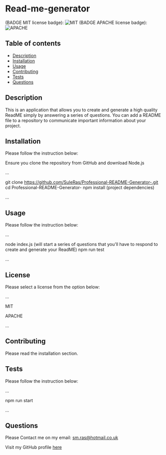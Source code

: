 # Read-me-generator
 (BADGE MIT license badge): ![MIT](img.shields.io/badge/MIT-License-blue.svg)
 (BADGE APACHE license badge): ![APACHE](img.shields.io/badge/APACHE-License-blue.svg)

## Table of contents

- [Description](#description) 
- [Installation](#installation)
- [Usage](#usage)
- [Contributing](#contributing)
- [Tests](#tests)
- [Questions](#questions)


## Description 
This is an application that allows you to create and generate a high quality ReadME simply by answering a series of questions.
You can add a README file to a repository to communicate important information about your project.


## Installation
Please follow the instruction below:

Ensure you clone the repository from GitHub and download Node.js

... 

git clone https://github.com/SuleRas/Professional-README-Generator-.git
cd Professional-README-Generator-
npm install (project dependencies)

...


## Usage
Please follow the instruction below:

...

node index.js (will start a series of questions that you'll have to respond to create and generate your ReadME)
npm run test

...

## License
Please select a license from the option below:

...

MIT

APACHE

...  

## Contributing
Please read the installation section.

## Tests
Please follow the instruction below:

...

npm run start 

...


## Questions
Please Contact me on my email:
sm.ras@hotmail.co.uk

Visit my GitHub profile [here](https://github.com/SuleRas)

